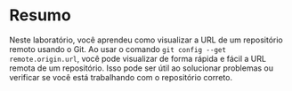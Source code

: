 # Resumo

Neste laboratório, você aprendeu como visualizar a URL de um repositório remoto usando o Git. Ao usar o comando `git config --get remote.origin.url`, você pode visualizar de forma rápida e fácil a URL remota de um repositório. Isso pode ser útil ao solucionar problemas ou verificar se você está trabalhando com o repositório correto.
